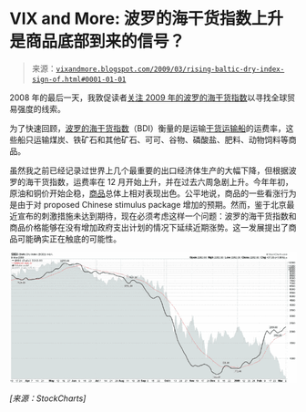 <!--yml

分类：未分类

日期：2024-05-18 17:56:35

-->

# VIX and More: 波罗的海干货指数上升是商品底部到来的信号？

> 来源：[`vixandmore.blogspot.com/2009/03/rising-baltic-dry-index-sign-of.html#0001-01-01`](http://vixandmore.blogspot.com/2009/03/rising-baltic-dry-index-sign-of.html#0001-01-01)

2008 年的最后一天，我敦促读者[关注 2009 年的波罗的海干货指数](http://vixandmore.blogspot.com/2008/12/watch-baltic-dry-index-in-2009.html)以寻找全球贸易强度的线索。

为了快速回顾，[波罗的海干货指数](http://en.wikipedia.org/wiki/Baltic_Dry_Index)（BDI）衡量的是运输[干货运输船](http://en.wikipedia.org/wiki/Bulk_carrier)的运费率，这些船只运输煤炭、铁矿石和其他矿石、可可、谷物、磷酸盐、肥料、动物饲料等商品。

虽然我之前已经记录过世界上几个最重要的出口经济体生产的大幅下降，但根据波罗的海干货指数，运费率在 12 月开始上升，并在过去六周急剧上升。今年年初，原油和铜价开始企稳，[商品](http://vixandmore.blogspot.com/search/label/commodities)总体上相对表现出色。公平地说，商品的一些看涨行为是由于对 proposed Chinese stimulus package 增加的预期。然而，鉴于北京最近宣布的刺激措施未达到期待，现在必须考虑这样一个问题：波罗的海干货指数和商品价格能够在没有增加政府支出计划的情况下延续近期涨势。这一发展提出了商品可能确实正在触底的可能性。

![](img/f1ee0b05ae53a28bf7e8449960c7f024.png)

*[来源：StockCharts]*
